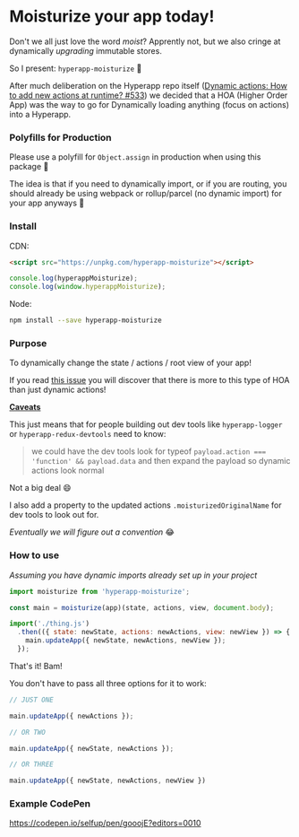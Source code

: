 # Moisturize your app today!

Don't we all just love the word _moist_? Apprently not, but we also cringe at dynamically _upgrading_ immutable stores.

So I present: `hyperapp-moisturize` :tada:

After much deliberation on the Hyperapp repo itself ([Dynamic actions: How to add new actions at runtime? #533](https://github.com/hyperapp/hyperapp/issues/533)) we decided that a HOA (Higher Order App) was the way to go for Dynamically loading anything (focus on actions) into a Hyperapp.

### Polyfills for Production

Please use a polyfill for `Object.assign` in production when using this package :pray:

The idea is that if you need to dynamically import, or if you are routing, you should already be using webpack or rollup/parcel (no dynamic import) for your app anyways :guitar:

### Install

CDN: 
```html
<script src="https://unpkg.com/hyperapp-moisturize"></script>
```

```js
console.log(hyperappMoisturize);
console.log(window.hyperappMoisturize);
```

Node:
```bash
npm install --save hyperapp-moisturize
```

### Purpose

To dynamically change the state / actions / root view of your app!

If you read [this issue](https://github.com/hyperapp/hyperapp/issues/533) you will discover that there is more to this type of HOA than just dynamic actions!

[**Caveats**](https://github.com/hyperapp/hyperapp/issues/533#issuecomment-355764579)

This just means that for people building out dev tools like `hyperapp-logger` or `hyperapp-redux-devtools` need to know:

> we could have the dev tools look for typeof `payload.action === 'function' && payload.data` and then expand the payload so dynamic actions look normal

Not a big deal :smile:

I also add a property to the updated actions `.moisturizedOriginalName` for dev tools to look out for.

_Eventually we will figure out a convention_ :joy:

### How to use

_Assuming you have dynamic imports already set up in your project_

```js
import moisturize from 'hyperapp-moisturize';

const main = moisturize(app)(state, actions, view, document.body);

import('./thing.js')
  .then(({ state: newState, actions: newActions, view: newView }) => {
    main.updateApp({ newState, newActions, newView });
  });
```

That's it! Bam!

You don't have to pass all three options for it to work:

```js
// JUST ONE

main.updateApp({ newActions });

// OR TWO

main.updateApp({ newState, newActions });

// OR THREE

main.updateApp({ newState, newActions, newView })
```

### Example CodePen

https://codepen.io/selfup/pen/gooojE?editors=0010
